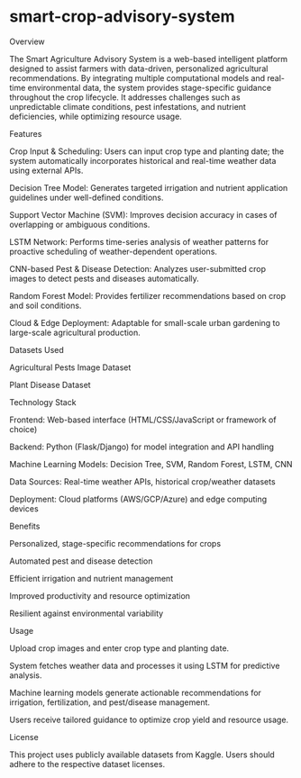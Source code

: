 # smart-crop-advisory-system

Overview

The Smart Agriculture Advisory System is a web-based intelligent platform designed to assist farmers with data-driven, personalized agricultural recommendations. By integrating multiple computational models and real-time environmental data, the system provides stage-specific guidance throughout the crop lifecycle. It addresses challenges such as unpredictable climate conditions, pest infestations, and nutrient deficiencies, while optimizing resource usage.

Features

Crop Input & Scheduling: Users can input crop type and planting date; the system automatically incorporates historical and real-time weather data using external APIs.

Decision Tree Model: Generates targeted irrigation and nutrient application guidelines under well-defined conditions.

Support Vector Machine (SVM): Improves decision accuracy in cases of overlapping or ambiguous conditions.

LSTM Network: Performs time-series analysis of weather patterns for proactive scheduling of weather-dependent operations.

CNN-based Pest & Disease Detection: Analyzes user-submitted crop images to detect pests and diseases automatically.

Random Forest Model: Provides fertilizer recommendations based on crop and soil conditions.

Cloud & Edge Deployment: Adaptable for small-scale urban gardening to large-scale agricultural production.

Datasets Used

Agricultural Pests Image Dataset

Plant Disease Dataset

Technology Stack

Frontend: Web-based interface (HTML/CSS/JavaScript or framework of choice)

Backend: Python (Flask/Django) for model integration and API handling

Machine Learning Models: Decision Tree, SVM, Random Forest, LSTM, CNN

Data Sources: Real-time weather APIs, historical crop/weather datasets

Deployment: Cloud platforms (AWS/GCP/Azure) and edge computing devices

Benefits

Personalized, stage-specific recommendations for crops

Automated pest and disease detection

Efficient irrigation and nutrient management

Improved productivity and resource optimization

Resilient against environmental variability

Usage

Upload crop images and enter crop type and planting date.

System fetches weather data and processes it using LSTM for predictive analysis.

Machine learning models generate actionable recommendations for irrigation, fertilization, and pest/disease management.

Users receive tailored guidance to optimize crop yield and resource usage.

License

This project uses publicly available datasets from Kaggle. Users should adhere to the respective dataset licenses.
